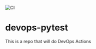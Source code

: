 ![CI](https://github.com/egmavis/devops-pytest/workflows/CI/badge.svg)

# devops-pytest
This is a repo that will do DevOps Actions
